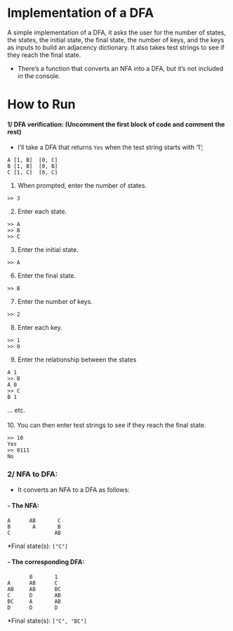 # Implementation of a DFA
A simple implementation of a DFA, it asks the user for the number of states, the states, the initial state, the final state, the number of keys, and the keys as inputs to build an adjacency dictionary. It also takes test strings to see if they reach the final state. 
- There’s a function that converts an NFA into a DFA, but it’s not included in the console.

# How to Run
#### 1/ DFA verification: (Uncomment the first block of code and comment the rest)
- I’ll take a DFA that returns `Yes` when the test string starts with ‘1’;
```
A [1, B]  [0, C]
B [1, B]  [0, B]
C [1, C]  [0, C]
```
1. When prompted, enter the number of states.
```
>> 3
```
2. Enter each state.
```
>> A
>> B
>> C
```
3. Enter the initial state.
```
>> A
```
6. Enter the final state.
```
>> B
```
7. Enter the number of keys.
```
>> 2
```
8. Enter each key.
```
>> 1
>> 0
```
9. Enter the relationship between the states
```
A 1
>> B
A 0
>> C
B 1
```
... etc.<br><br>
10. You can then enter test strings to see if they reach the final state.
```
>> 10
Yes
>> 0111
No
```
### 2/ NFA to DFA: 
- It converts an NFA to a DFA as follows:

#### - The NFA:
```
A      AB       C
B       A       B
C              AB
```
*Final state(s): `["C"]`

#### - The corresponding DFA:
```
       0       1
A      AB      C
AB     AB      BC
C      D       AB
BC     A       AB
D      D       D
```
*Final state(s): `["C", "BC"]`
